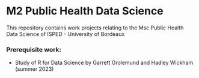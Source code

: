 # M2 Public Health Data Science
This repository contains work projects relating to the Msc Public Health Data Science of ISPED - University of Bordeaux

### Prerequisite work:
- Study of R for Data Science by Garrett Grolemund and Hadley Wickham (summer 2023)
